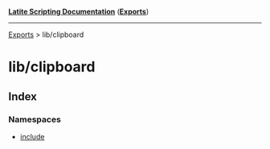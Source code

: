[**Latite Scripting Documentation**](../README.md) ([**Exports**](../exports.md))

---

[Exports](../exports.md) > lib/clipboard

# lib/clipboard

## Index

### Namespaces

- [include](namespaces/namespace.include/index.md)
